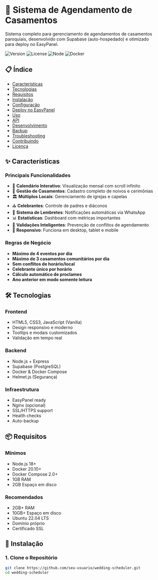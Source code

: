 # 💒 Sistema de Agendamento de Casamentos

Sistema completo para gerenciamento de agendamentos de casamentos paroquiais, desenvolvido com Supabase (auto-hospedado) e otimizado para deploy no EasyPanel.

![Version](https://img.shields.io/badge/version-1.0.0-blue.svg)
![License](https://img.shields.io/badge/license-MIT-green.svg)
![Node](https://img.shields.io/badge/node-%3E%3D18.0.0-brightgreen.svg)
![Docker](https://img.shields.io/badge/docker-ready-blue.svg)

## 📋 Índice

- [Características](#-características)
- [Tecnologias](#-tecnologias)
- [Requisitos](#-requisitos)
- [Instalação](#-instalação)
- [Configuração](#-configuração)
- [Deploy no EasyPanel](#-deploy-no-easypanel)
- [Uso](#-uso)
- [API](#-api)
- [Desenvolvimento](#-desenvolvimento)
- [Backup](#-backup)
- [Troubleshooting](#-troubleshooting)
- [Contribuindo](#-contribuindo)
- [Licença](#-licença)

## ✨ Características

### Principais Funcionalidades

- 📅 **Calendário Interativo**: Visualização mensal com scroll infinito
- 👫 **Gestão de Casamentos**: Cadastro completo de noivos e cerimônias
- 🏛️ **Múltiplos Locais**: Gerenciamento de igrejas e capelas
- ⛪ **Celebrantes**: Controle de padres e diáconos
- 🔔 **Sistema de Lembretes**: Notificações automáticas via WhatsApp
- 📊 **Estatísticas**: Dashboard com métricas importantes
- 🎯 **Validações Inteligentes**: Prevenção de conflitos de agendamento
- 📱 **Responsivo**: Funciona em desktop, tablet e mobile

### Regras de Negócio

- **Máximo de 4 eventos por dia**
- **Máximo de 3 casamentos comunitários por dia**
- **Sem conflitos de horário/local**
- **Celebrante único por horário**
- **Cálculo automático de proclames**
- **Ano anterior em modo somente leitura**

## 🛠 Tecnologias

### Frontend
- HTML5, CSS3, JavaScript (Vanilla)
- Design responsivo e moderno
- Tooltips e modais customizados
- Validação em tempo real

### Backend
- Node.js + Express
- Supabase (PostgreSQL)
- Docker & Docker Compose
- Helmet.js (Segurança)

### Infraestrutura
- EasyPanel ready
- Nginx (opcional)
- SSL/HTTPS support
- Health checks
- Auto-backup

## 📦 Requisitos

### Mínimos
- Node.js 18+
- Docker 20.10+
- Docker Compose 2.0+
- 1GB RAM
- 2GB Espaço em disco

### Recomendados
- 2GB+ RAM
- 10GB+ Espaço em disco
- Ubuntu 22.04 LTS
- Domínio próprio
- Certificado SSL

## 🚀 Instalação

### 1. Clone o Repositório

```bash
git clone https://github.com/seu-usuario/wedding-scheduler.git
cd wedding-scheduler

